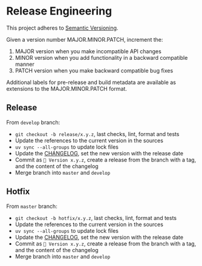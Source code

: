 # Release Engineering

This project adheres to
[Semantic Versioning](https://semver.org/spec/v2.0.0.html).

Given a version number MAJOR.MINOR.PATCH, increment the:

1. MAJOR version when you make incompatible API changes
2. MINOR version when you add functionality in a backward compatible manner
3. PATCH version when you make backward compatible bug fixes

Additional labels for pre-release and build metadata are available as extensions
to the MAJOR.MINOR.PATCH format.

## Release

From `develop` branch:

- `git checkout -b release/x.y.z`, last checks, lint, format and tests
- Update the references to the current version in the sources
- `uv sync --all-groups` to update lock files
- Update the [CHANGELOG](CHANGELOG.md), set the new version with the release
  date
- Commit as `🔖 Version x.y.z`, create a release from the branch with a tag, and
  the content of the changelog
- Merge branch into `master` and `develop`

## Hotfix

From `master` branch:

- `git checkout -b hotfix/x.y.z`, last checks, lint, format and tests
- Update the references to the current version in the sources
- `uv sync --all-groups` to update lock files
- Update the [CHANGELOG](CHANGELOG.md), set the new version with the release
  date
- Commit as `🔖 Version x.y.z`, create a release from the branch with a tag, and
  the content of the changelog
- Merge branch into `master` and `develop`

